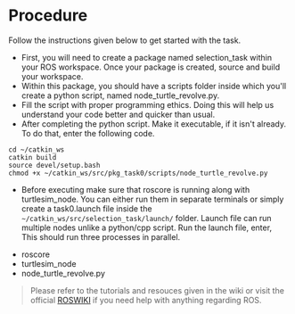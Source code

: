 # Procedure

Follow the instructions given below to get started with the task.

* First, you will need to create a package named selection_task within your ROS workspace. Once your package is created, source and build your workspace.
* Within this package, you should have a  scripts  folder inside which you'll create a python script, named  node_turtle_revolve.py.
* Fill the script with proper programming ethics. Doing this will help us understand your code better and quicker than usual.
* After completing the python script. Make it executable, if it isn't already. To do that, enter the following code.

```shell
cd ~/catkin_ws
catkin build
source devel/setup.bash
chmod +x ~/catkin_ws/src/pkg_task0/scripts/node_turtle_revolve.py
```

* Before executing make sure that  roscore  is running along with  turtlesim_node. You can
either run them in separate terminals or simply create a  task0.launch  file inside the
`~/catkin_ws/src/selection_task/launch/` folder.
Launch file can run multiple nodes unlike a python/cpp script. Run the launch file, enter, This should run three processes in parallel.

- roscore
- turtlesim_node
- node_turtle_revolve.py

> Please refer to the tutorials and resouces given in the wiki or visit the official [ROSWIKI](http://wiki.ros.org/Documentation) if you need help with anything regarding ROS.